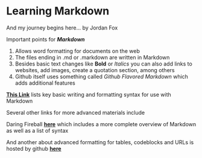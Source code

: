# Learning Markdown

And my journey begins here... by Jordan Fox

Important points for _**Markdown**_

1. Allows word formatting for documents on the web
1. The files ending in .md or .markdown are written in Markdown
1. Besides basic text changes like **Bold** or *Italics* you can also add links to websites, add images, create a quotation section, among others
1. Github itself uses something called *Github Flavored Markdown* which adds additional features

[**This Link**](https://help.github.com/en/articles/basic-writing-and-formatting-syntax) lists key basic writing and formatting syntax for use with Markdown

Several other links for more advanced materials include

Daring Fireball [**here**](https://daringfireball.net/projects/markdown/syntax) which includes a more complete overview of Markdown as well as a list of syntax

And another about advanced formatting for tables, codeblocks and URLs is hosted by github [**here**](https://help.github.com/en/articles/working-with-advanced-formatting)

